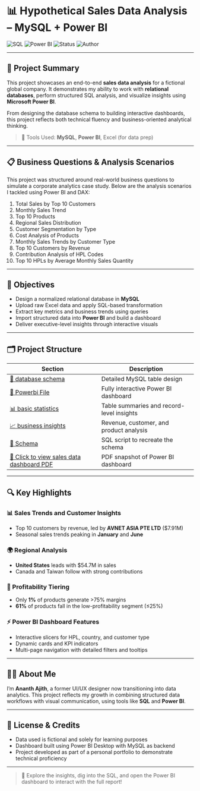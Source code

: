 # 📊 Hypothetical Sales Data Analysis – MySQL + Power BI

![SQL](https://img.shields.io/badge/Database-MySQL-blue?logo=mysql)
![Power BI](https://img.shields.io/badge/Visualization-Power%20BI-yellow?logo=powerbi&logoColor=white)
![Status](https://img.shields.io/badge/Project-Completed-brightgreen)
![Author](https://img.shields.io/badge/Built%20by-Ananth%20Ajith-lightgrey)

---

## 🧠 Project Summary

This project showcases an end-to-end **sales data analysis** for a fictional global company. It demonstrates my ability to work with **relational databases**, perform structured SQL analysis, and visualize insights using **Microsoft Power BI**.

From designing the database schema to building interactive dashboards, this project reflects both technical fluency and business-oriented analytical thinking.

> 📌 Tools Used: **MySQL**, **Power BI**, Excel (for data prep)

---

## 📋 Business Questions & Analysis Scenarios

This project was structured around real-world business questions to simulate a corporate analytics case study. Below are the analysis scenarios I tackled using Power BI and DAX:

1. Total Sales by Top 10 Customers  
2. Monthly Sales Trend  
3. Top 10 Products  
4. Regional Sales Distribution  
5. Customer Segmentation by Type  
6. Cost Analysis of Products  
7. Monthly Sales Trends by Customer Type  
8. Top 10 Customers by Revenue  
9. Contribution Analysis of HPL Codes  
10. Top 10 HPLs by Average Monthly Sales Quantity

---

## 🎯 Objectives

- Design a normalized relational database in **MySQL**
- Upload raw Excel data and apply SQL-based transformation
- Extract key metrics and business trends using queries
- Import structured data into **Power BI** and build a dashboard
- Deliver executive-level insights through interactive visuals

---

## 🗂️ Project Structure

| Section | Description |
|---------|-------------|
| [📘 database schema](./docs/database_schema.md) | Detailed MySQL table design |
| [📂 Powerbi File](./ProjectPowerbi.pbix) | Fully interactive Power BI dashboard |
| [📊 basic statistics](./docs/basic_statistics.md) | Table summaries and record-level insights |
| [📈 business insights](./docs/business_insights.md) | Revenue, customer, and product analysis |
| [🧾 Schema](./sql/create_tables.sql) | SQL script to recreate the schema |
| [🔘 Click to view sales data dashboard PDF](./Dashboard/Sales-Analysis.pdf) | PDF snapshot of Power BI dashboard |



---

## 🔍 Key Highlights

### 📊 Sales Trends and Customer Insights
- Top 10 customers by revenue, led by **AVNET ASIA PTE LTD** ($7.91M)
- Seasonal sales trends peaking in **January** and **June**

### 🌍 Regional Analysis
- **United States** leads with $54.7M in sales
- Canada and Taiwan follow with strong contributions

### 💸 Profitability Tiering
- Only **1%** of products generate >75% margins
- **61%** of products fall in the low-profitability segment (≤25%)

### ⚡ Power BI Dashboard Features
- Interactive slicers for HPL, country, and customer type
- Dynamic cards and KPI indicators
- Multi-page navigation with detailed filters and tooltips

---

## 🙋‍♂️ About Me

I’m **Ananth Ajith**, a former UI/UX designer now transitioning into data analytics. This project reflects my growth in combining structured data workflows with visual communication, using tools like **SQL** and **Power BI**.

---

## 📄 License & Credits

- Data used is fictional and solely for learning purposes
- Dashboard built using Power BI Desktop with MySQL as backend
- Project developed as part of a personal portfolio to demonstrate technical proficiency

---

> 🚀 Explore the insights, dig into the SQL, and open the Power BI dashboard to interact with the full report!
